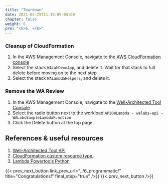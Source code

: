 ```yaml
---
title: "Teardown"
date: 2021-03-25T11:16:09-04:00
chapter: false
weight: 6
pre: "<b>6. </b>"
---
```


### Cleanup of CloudFormation
1. In the AWS Management Console, navigate to the [AWS CloudFormation console](https://console.aws.amazon.com/cloudformation/)
1. Select the stack `WALabDemoApp`, and delete it. Wait for that stack to full delete before moving on to the next step
1. Select the stack `WALambdaHelpers`, and delete it.

### Remove the WA Review
1. In the AWS Management Console, navigate to the [Well-Architected Tool Console](https://console.aws.amazon.com/wellarchitected/home)
1. Select the radio button next to the workload `APIGWLambda - walabs-api - WALabsSampleLambdaFunction`
1. Click the Delete button at the top page.

## References & useful resources
1. [Well-Architected Tool API](https://docs.aws.amazon.com/wellarchitected/latest/APIReference/Welcome.html)
1. [CloudFormation custom resource type.](https://docs.aws.amazon.com/AWSCloudFormation/latest/UserGuide/template-custom-resources.html)
1. [Lambda Powertools Python](https://awslabs.github.io/aws-lambda-powertools-python/)

{{< prev_next_button link_prev_url="../6_programmatic/"  title="Congratulations!" final_step="true"  />}}
{{< prev_next_button />}}
